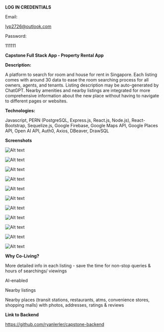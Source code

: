 **LOG IN CREDENTIALS**

Email:

lyp2726@outlook.com

Password:

111111

**Capstone Full Stack App - Property Rental App**

**Description:**

A platform to search for room and house for rent in Singapore. Each listing comes with around 30 data to ease the room searching process for all owners, agents, and tenants. Listing description may be auto-generated by ChatGPT. Nearby amenities and nearby listings are integrated for more comprehensive information about the new place without having to navigate to different pages or websites. 

**Technologies:**

Javascript, PERN (PostgreSQL, Express.js, React.js, Node.js), React-Bootstrap, Sequelize.js, Google Firebase, Google Maps API, Google Places API, Open AI API, Auth0, Axios, DBeaver, DrawSQL

**Screenshots**

![Alt text](https://github.com/ryanlerler/capstone-frontend/blob/main/screenshots/Screenshot%202024-01-04%20154255.png)

![Alt text](https://github.com/ryanlerler/capstone-frontend/blob/main/screenshots/Screenshot%202024-01-04%20154411.png)

![Alt text](https://github.com/ryanlerler/capstone-frontend/blob/main/screenshots/Screenshot%202024-01-04%20154444.png)

![Alt text](https://github.com/ryanlerler/capstone-frontend/blob/main/screenshots/Screenshot%202024-01-04%20154459.png)

![Alt text](https://github.com/ryanlerler/capstone-frontend/blob/main/screenshots/Screenshot%202024-01-04%20154526.png)

![Alt text](https://github.com/ryanlerler/capstone-frontend/blob/main/screenshots/Screenshot%202024-01-04%20155545.png)

![Alt text](https://github.com/ryanlerler/capstone-frontend/blob/main/screenshots/Screenshot%202024-01-04%20155614.png)

![Alt text](https://github.com/ryanlerler/capstone-frontend/blob/main/screenshots/Screenshot%202024-01-04%20155624.png)

![Alt text](https://github.com/ryanlerler/capstone-frontend/blob/main/screenshots/Screenshot%202024-01-04%20155643.png)

![Alt text](https://github.com/ryanlerler/capstone-frontend/blob/main/screenshots/Screenshot%202024-01-04%20154342.png)

![Alt text](https://github.com/ryanlerler/capstone-frontend/blob/main/screenshots/Screenshot%202024-01-04%20154352.png)



**Why Co-Living?**

More detailed info in each listing - save the time for non-stop queries & hours of searchings/ viewings

AI-enabled

Nearby listings

Nearby places (transit stations, restaurants, atms, convenience stores, shopping malls) with photos, addresses, ratings & reviews


**Link to Backend**

https://github.com/ryanlerler/capstone-backend